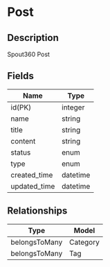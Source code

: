 # Post

## Description

Spout360 Post

## Fields

Name                  | Type
--                    | --
id(PK)                | integer
name                  | string
title                 | string
content               | string
status                | enum
type                  | enum
created_time          | datetime
updated_time          | datetime

## Relationships

Type                  | Model
--                    | --
belongsToMany         | Category
belongsToMany         | Tag
